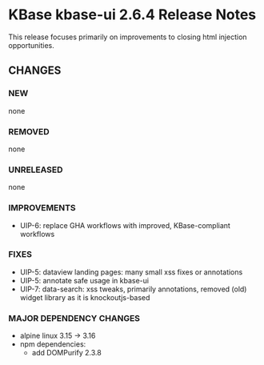 # KBase kbase-ui 2.6.4 Release Notes

This release focuses primarily on improvements to closing html injection opportunities.

## CHANGES

### NEW

none

### REMOVED

none

### UNRELEASED

none

### IMPROVEMENTS

- UIP-6: replace GHA workflows with improved, KBase-compliant workflows

### FIXES

- UIP-5: dataview landing pages: many small xss fixes or annotations
- UIP-5: annotate safe usage in kbase-ui
- UIP-7: data-search: xss tweaks, primarily annotations, removed (old) widget library as it is knockoutjs-based

### MAJOR DEPENDENCY CHANGES

- alpine linux 3.15 -> 3.16 
- npm dependencies:
    - add DOMPurify 2.3.8